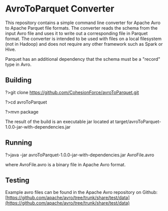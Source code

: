 # AvroToParquet Converter

This repository contains a simple command line converter for Apache Avro to Apache Parquet file formats.  The converter reads the schema from the input Avro file and uses it to write out a corresponding file in Parquet format.  The converter is intended to be used with files on a local filesystem (not in Hadoop) and does not require any other framework such as Spark or Hive.

Parquet has an additional dependency that the schema must be a "record" type in Avro.

## Building

?>git clone https://github.com/CohesionForce/avroToParquet.git

?>cd avroToParquet

?>mvn package

The result of the build is an executable jar located at target/avroToParquet-1.0.0-jar-with-dependencies.jar

## Running

?>java -jar avroToParquet-1.0.0-jar-with-dependencies.jar AvroFile.avro

where AvroFile.avro is a binary file in Apache Avro format.

## Testing

Example avro files can be found in the Apache Avro repository on Github: 
[https://github.com/apache/avro/tree/trunk/share/test/data](https://github.com/apache/avro/tree/trunk/share/test/data)